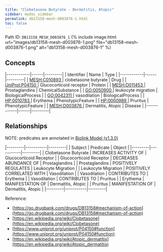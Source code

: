 ```yaml
---
title: "Clobetasone Butyrate - Dermatitis, Atopic"
sidebar: mydoc_sidebar
permalink: db13158-mesh-d003876-1.html
toc: false 
---
```



Path ID: `DB13158_MESH_D003876_1`
{% include image.html url="images/db13158-mesh-d003876-1.png" file="db13158-mesh-d003876-1.png" alt="db13158-mesh-d003876-1" %}

## Concepts

|------------|------|---------|
| Identifier | Name | Type    |
|------------|------|---------|
| <a href="https://identifiers.org/MESH:C010893">MESH:C010893 </a> | clobetasone butyrate | Drug |
| <a href="https://identifiers.org/UniProt:P04150">UniProt:P04150 </a> | Glucocorticoid receptor | Protein |
| <a href="https://identifiers.org/MESH:D011453">MESH:D011453 </a> | Prostaglandins | ChemicalSubstance |
| <a href="https://identifiers.org/GO:0050900">GO:0050900 </a> | leukocyte migration | BiologicalProcess |
| <a href="https://identifiers.org/GO:0042311">GO:0042311 </a> | vasodilation | BiologicalProcess |
| <a href="https://identifiers.org/HP:0010783">HP:0010783 </a> | Erythema | PhenotypicFeature |
| <a href="https://identifiers.org/HP:0000989">HP:0000989 </a> | Pruritus | PhenotypicFeature |
| <a href="https://identifiers.org/MESH:D003876">MESH:D003876 </a> | Dermatitis, Atopic | Disease |
|------------|------|---------|

## Relationships


NOTE: predicates are annotated in <a href="https://github.com/biolink/biolink-model/releases/tag/v1.3.0">Biolink Model (v1.3.0)</a>

|---------|-----------|---------|
| Subject | Predicate | Object  |
|---------|-----------|---------|
| Clobetasone Butyrate | INCREASES ACTIVITY OF | Glucocorticoid Receptor |
| Glucocorticoid Receptor | DECREASES ABUNDANCE OF | Prostaglandins |
| Prostaglandins | POSITIVELY REGULATES | Leukocyte Migration |
| Leukocyte Migration | POSITIVELY CORRELATED WITH | Vasodilation |
| Vasodilation | CONTRIBUTES TO | Erythema |
| Vasodilation | CONTRIBUTES TO | Pruritus |
| Erythema | MANIFESTATION OF | Dermatitis, Atopic |
| Pruritus | MANIFESTATION OF | Dermatitis, Atopic |
|---------|-----------|---------|

Reference: 
  - [https://go.drugbank.com/drugs/DB13158#mechanism-of-action](https://go.drugbank.com/drugs/DB13158#mechanism-of-action)
  - [https://en.wikipedia.org/wiki/Clobetasone](https://en.wikipedia.org/wiki/Clobetasone)
  - [https://www.uniprot.org/uniprot/P04150#function](https://www.uniprot.org/uniprot/P04150#function)
  - [https://en.wikipedia.org/wiki/Atopic_dermatitis](https://en.wikipedia.org/wiki/Atopic_dermatitis)
